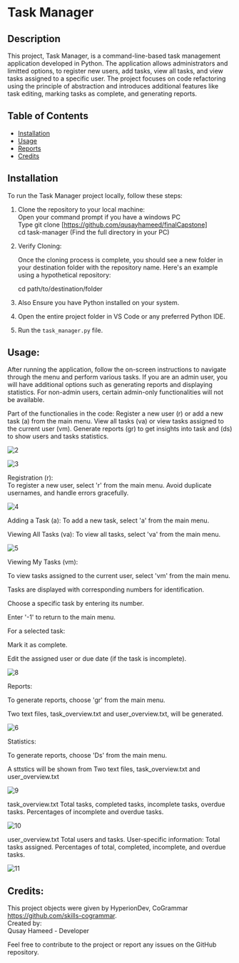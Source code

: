# Task Manager

## Description
This project, Task Manager, is a command-line-based task management application developed in Python. The application allows administrators and limitted options, to register new users, add tasks, view all tasks, and view tasks assigned to a specific user. The project focuses on code refactoring using the principle of abstraction and introduces additional features like task editing, marking tasks as complete, and generating reports.


## Table of Contents 
- [Installation](#installation)
- [Usage](#usage)
- [Reports](#reports)
- [Credits](#credits)

## Installation
To run the Task Manager project locally, follow these steps:

1. Clone the repository to your local machine:                                                                                                                         
   Open your command prompt if you have a windows PC                                                                                                                           
   Type git clone [https://github.com/qusayhameed/finalCapstone]                                                                                                            
   cd task-manager (Find the full directory in your PC)                                                                                                            
2. Verify Cloning:

   Once the cloning process is complete, you should see a new folder in your destination folder with the repository name.
   Here's an example using a hypothetical repository:

   cd path/to/destination/folder                                                                                                                                                 
3. Also Ensure you have Python installed on your system.

4. Open the entire project folder in VS Code or any preferred Python IDE.
   
6. Run the `task_manager.py` file.

## Usage:
After running the application, follow the on-screen instructions to navigate through the menu and perform various tasks.
If you are an admin user, you will have additional options such as generating reports 
and displaying statistics. For non-admin users, certain admin-only functionalities will not be available.

Part of the functionalies in the code:
Register a new user (r) or add a new task (a) from the main menu.
View all tasks (va) or view tasks assigned to the current user (vm).
Generate reports (gr) to get insights into task and (ds) to show users and tasks statistics.

![2](https://github.com/qusayhameed/finalCapstone./assets/153082978/1430ca7c-0eca-4135-856f-1b27816b912f)


![3](https://github.com/qusayhameed/finalCapstone./assets/153082978/871a2baf-7236-4309-8120-6bbcbf9979c9)


Registration (r):                                                                                                                                                           
To register a new user, select 'r' from the main menu.
Avoid duplicate usernames, and handle errors gracefully.

![4](https://github.com/qusayhameed/finalCapstone./assets/153082978/fd15e722-044f-4a4e-83f1-32ecfb21cf1f)

Adding a Task (a):
To add a new task, select 'a' from the main menu.

Viewing All Tasks (va):
To view all tasks, select 'va' from the main menu.

![5](https://github.com/qusayhameed/finalCapstone./assets/153082978/bf287ad8-51a2-467c-9cec-11a708fdd69e)


Viewing My Tasks (vm):

To view tasks assigned to the current user, select 'vm' from the main menu.

Tasks are displayed with corresponding numbers for identification.

Choose a specific task by entering its number.

Enter '-1' to return to the main menu.

For a selected task:

Mark it as complete.

Edit the assigned user or due date (if the task is incomplete).

![8](https://github.com/qusayhameed/finalCapstone./assets/153082978/a87f6cc2-d5f4-4e40-9994-0e669d7a5a5a)


Reports:

To generate reports, choose 'gr' from the main menu.

Two text files, task_overview.txt and user_overview.txt, will be generated.

![6](https://github.com/qusayhameed/finalCapstone./assets/153082978/37c36efe-6a11-4663-bd2f-b52bd9a7792f)

Statistics:

To generate reports, choose 'Ds' from the main menu.

A sttstics will be shown from Two text files, task_overview.txt and user_overview.txt

![9](https://github.com/qusayhameed/finalCapstone./assets/153082978/0579aaf0-e622-4a2e-96ea-d75bddc04232)

task_overview.txt
Total tasks, completed tasks, incomplete tasks, overdue tasks.
Percentages of incomplete and overdue tasks.

![10](https://github.com/qusayhameed/finalCapstone./assets/153082978/6db0e793-f312-4179-b35f-ecd007376cea)

user_overview.txt
Total users and tasks.
User-specific information:
Total tasks assigned.
Percentages of total, completed, incomplete, and overdue tasks.

![11](https://github.com/qusayhameed/finalCapstone./assets/153082978/44cb9609-daad-412e-81d0-fcf1634e3bea)



## Credits:                                                                                                                                                                      
This project objects were given by HyperionDev, CoGrammar https://github.com/skills-cogrammar.                                                                       
Created by:                                                                                                                                                                  
Qusay Hameed - Developer     

Feel free to contribute to the project or report any issues on the GitHub repository.

